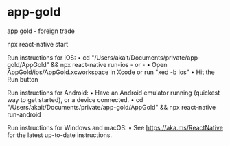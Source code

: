 # app-gold
app gold - foreign trade

npx react-native start

Run instructions for iOS:
    • cd "/Users/akait/Documents/private/app-gold/AppGold" && npx react-native run-ios
    - or -
    • Open AppGold/ios/AppGold.xcworkspace in Xcode or run "xed -b ios"
    • Hit the Run button

Run instructions for Android:
    • Have an Android emulator running (quickest way to get started), or a device connected.
    • cd "/Users/akait/Documents/private/app-gold/AppGold" && npx react-native run-android

Run instructions for Windows and macOS:
    • See https://aka.ms/ReactNative for the latest up-to-date instructions.

